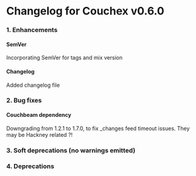 # Changelog for Couchex v0.6.0

### 1. Enhancements

#### SemVer

Incorporating SemVer for tags and mix version

#### Changelog

Added changelog file

### 2. Bug fixes

#### Couchbeam dependency

Downgrading from 1.2.1 to 1.7.0, to fix _changes feed timeout issues.
They may be Hackney related ?!

### 3. Soft deprecations (no warnings emitted)

### 4. Deprecations
